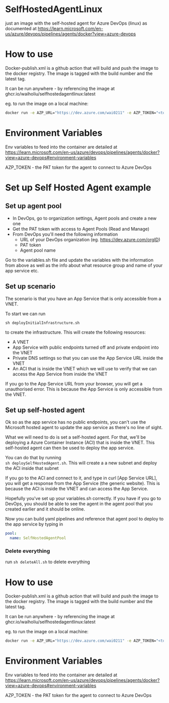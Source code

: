 # SelfHostedAgentLinux

just an image with the self-hosted agent for Azure DevOps (linux) as documented at https://learn.microsoft.com/en-us/azure/devops/pipelines/agents/docker?view=azure-devops



# How to use

Docker-publish.xml is a github action that will build and push the image to the docker registry. The image is tagged with the build number and the latest tag.

It can be run anywhere - by referencing the image at ghcr.io/waiholiu/selfhostedagentlinux:latest

eg. to run the image on a local machine:

```bash
docker run -e AZP_URL="https://dev.azure.com/wai0211" -e AZP_TOKEN="<token>" -e AZP_POOL="TestSelfHosted" -e AZP_AGENT_NAME="Docker Agent - Linux" --name "ghcr-agent-linux" ghcr.io/waiholiu/selfhostedagentlinux:latest

```

# Environment Variables
Env variables to feed into the container are detailed at https://learn.microsoft.com/en-us/azure/devops/pipelines/agents/docker?view=azure-devops#environment-variables

AZP_TOKEN - the PAT token for the agent to connect to Azure DevOps





# Set up Self Hosted Agent example

## Set up agent pool 

- In DevOps, go to organization settings, Agent pools and create a new one
- Get the PAT token with access to Agent Pools (Read and Manage)
- From DevOps you'll need the following information
  - URL of your DevOps organization (eg. https://dev.azure.com/orgID)
  - PAT token
  - Agent pool name

Go to the variables.sh file and update the variables with the information from above as well as the info about what resource group and name of your app service etc.


## Set up scenario

The scenario is that you have an App Service that is only accessible from a VNET. 

To start we can run 
```
sh deployInitialInfrastructure.sh
```
 to create the infrastructure. This will create the following resources:
- A VNET 
- App Service with public endpoints turned off and private endpoint into the VNET
- Private DNS settings so that you can use the App Service URL inside the VNET
- An ACI that is inside the VNET which we will use to verify that we can access the App Service from inside the VNET

If you go to the App Service URL from your browser, you will get a unauthorised error. This is because the App Service is only accessible from the VNET.


## Set up self-hosted agent

Ok so as the app service has no public endpoints, you can't use the Microsoft hosted agent to update the app service as there's no line of sight.

What we will need to do is set a self-hosted agent. For that, we'll be deploying a Azure Container Instance (ACI) that is inside the VNET. This self-hosted agent can then be used to deploy the app service.

You can do that by running  
```sh deploySelfHostedAgent.sh```. This will create a a new subnet and deploy the ACI inside that subnet

If you go to the ACI and connect to it, and type in curl [App Service URL], you will get a response from the App Service (the generic website). This is because the ACI is inside the VNET and can access the App Service.

Hopefully you've set up your variables.sh correctly. If you have if you go to DevOps, you should be able to see the agent in the agent pool that you created earlier and it should be online.

Now you can build yaml pipelines and reference that agent pool to deploy to the app service by typing in

```yaml
pool:
  name: SelfHostedAgentPool
```

### Delete everything

run ```sh deleteAll.sh``` to delete everything




# How to use

Docker-publish.xml is a github action that will build and push the image to the docker registry. The image is tagged with the build number and the latest tag.

It can be run anywhere - by referencing the image at ghcr.io/waiholiu/selfhostedagentlinux:latest

eg. to run the image on a local machine:

```bash
docker run -e AZP_URL="https://dev.azure.com/wai0211" -e AZP_TOKEN="<token>" -e AZP_POOL="TestSelfHosted" -e AZP_AGENT_NAME="Docker Agent - Linux" --name "ghcr-agent-linux" ghcr.io/waiholiu/selfhostedagentlinux:latest

```

# Environment Variables
Env variables to feed into the container are detailed at https://learn.microsoft.com/en-us/azure/devops/pipelines/agents/docker?view=azure-devops#environment-variables

AZP_TOKEN - the PAT token for the agent to connect to Azure DevOps
